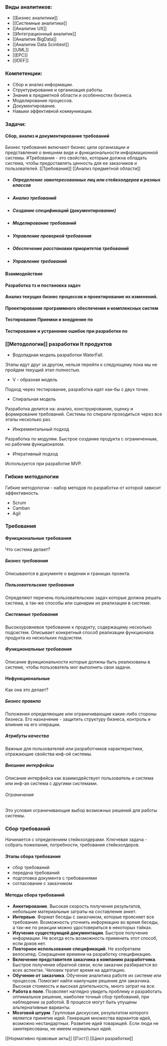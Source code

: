 ### Виды аналитиков:
- [[Бизнес аналитики]]
- [[Системные аналитики]]
- [[Аналитик UX]]
- [[Интеграционный аналитик]]
- [[Аналитик BigData]]
- [[Аналитик Data Scintiest]] 
- [[UML]]
- [[EPC]]
- [[IDEF]]

### Компетенции:
- Сбор и анализ информации.
- Структурирование и организация работы.
- Знания в предметной области и особенностях бизнеса. 
- Моделирование процессов. 
- Документирование. 
- Навыки эффективной коммуникации. 

### Задачи:
#### Сбор, анализ и документирование требований

Бизнес требования включают бизнес цели организации и представления о внешнем виде и функциональности информационной системы. 
#Требования - это свойство, которым должна обладать система, чтобы предоставлять ценность для ее заказчиков и пользователей. 
[[Требования]]
[[Анализ предметной области]]

- ##### Определение заинтересованных лиц или стейкхолдеров и разных классов 
- ##### Анализ требований 
- ##### Создание спецификаций (документирование)
- ##### Моделирование требований 
- ##### Управление проверкой требования 
- ##### Обеспечение расстановки приоритетов требований 
- ##### Управление требований 

#### Взаимодействие 

#### Разработка тз и постановка задач 

#### Анализ текущих бизнес процессов и проектирование их изменений. 

#### Проектирование программного обеспечения и комплексных систем 

#### Тестирование Приемки и внедрение по

#### Тестирование и устранение ошибок при разработке по

### [[Методологии]] разработки It продуктов 

- Водопадная модель разработки WaterFall.

Этапы идут друг за другом, нельзя перейти к следующему пока мы не пройдем текущий этап полностью. 

 - V - образная модель 
 
 Подход через тестирование, разработка идет как-бы с двух точек. 

- Спиральная модель 

Разработка делится на: анализ, конструирование, оценку и формирование требований. Системы по спирали проходиться через все этапы несколько раз.

- Инкрементальный подход 

Разработка по модулям. Быстрое создание продукта с ограниченным, но рабочим функционалом. 

- Итеративный подход

Используется при разработке MVP.

### Гибкие методологии 

Гибкие методологии - набор методов по разработки от которой зависит эффективность. 
- Scrum
- Camban
- Agil

### Требования 
#### Функциональные требования
 Что система делает?
##### Бизнес требования
Описываются в документе о видении и границах проекта.
##### Пользовательские требования
Определяют перечень пользовательских задач которые должна решать система, а так-же способы или сценарии их реализации в системе. 
##### Системные требования 
Высокоуровневое требование к продукту, содержащему несколько подсистем. Описывает конкретный способ реализации функционала продукта из нескольких подсистем. 
##### Функциональные требования
Описание функциональности которые должны быть реализованы в системе, чтобы пользователь мог выполнить свои задачи. 

#### Нефункциональные
 Как она это делает?   
##### Бизнес правила 
Положения определяющие или ограничивающие какие-либо стороны бизнеса. Его назначение - защитить структуру бизнеса, контроль и влияние на его операции.
##### Атрибуты качества 
Важные для пользователей или разработчиков характеристики, отражающие свойства инф-ой системы. 
##### Внешние интерфейсы
Описание интерфейса как взаимодействует пользователь и система или инф-ая система с другими системами. 
###### Ограничения 
Это условия ограничивающие выбор возможных решений для работы системы. 

### Cбор требований 
Начинается с определением стейкхолдерами. Ключевая задача - собрать пожелания, потребности, требования стейкхолдеров.

#### Этапы сбора требования 
- сбор требований 
- передача требований 
- подготовка документа с требованиями 
- согласование с заказчиком
#### Методы сбора требований
- **Анкетирование**.
Высокая скорость получения результатов, небольшие материальные затраты на составление анкет.
- **Интервью**.
Формат беседы с заказчиком, которые проясняет все требования. Возможность уточнить информацию во время беседы, а так-же по реакции можно удостовериться в некоторых тэйках. 
- **Изучение существующей документации**. 
Быстрое получение информации. Не всегда есть возможность применить этот способ, если доков нет. 
- **Повторное использование спецификаций**.
Не изобретаем велосипед. Сокращение времени на разработку спецификацию. 
- **Включение представителя заказчика в компанию разработчика**. 
Быстрое получение обратной связи, если заказчик разбирается во всех аспектах. Человек тратит время на адаптацию. 
- **Обучение от заказчика**. 
Обучение аналитика работе их системе или процессов. Помогает найти наилучшее решение для заказчика. Высокая стоимость и высокая длительность, много затрат на все.
- **Работа в поле**.
Позволяет наглядно увидеть проблему и разработать оптимальное решение, наиболее точный сбор требований, при наблюдении за работой. В процессе могут быть упущены альтернативные варианты. 
- **Мозговой штурм**. 
Групповая дискуссия, результатом которого является принятие идей. Генерация множества вариантов идей, возможно нестандартных. Развитие идей товарищей. Если люди не заинтересованы, не имеем нормальных идей.  


[[Нормативно правовые акты]]
[[Гост]]
[[Цикл разработки]]